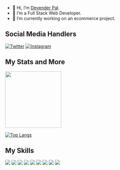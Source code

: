 - 👋 Hi, I’m [Devender Pal](https://www.github.com/devender15).
- 👀 I’m a Full Stack Web Developer.
- 🌱 I’m currently working on an ecommerce project.

## Social Media Handlers
[![Twitter][1.2]][1]   [![Instagram][3.2]][3]

<!--icons-->
[1.2]: https://img.icons8.com/color/48/000000/twitter--v1.png ( visit my twitter )
[3.2]: https://img.icons8.com/fluency/50/000000/instagram-new.png (Visit my instagram)
[3.3]: https://img.icons8.com/doodle/48/000000/linkedin--v2.png ( Visit my Linkedin )

<!--links-->
[1]: https://twitter.com/0x15_dev
[3]: https://www.instagram.com/i.am.dev_/
[4]: https://www.linkedin.com/in/devender-pal-6950ab242/


## My Stats and More
<img height="180em" src="https://github-readme-stats.vercel.app/api?username=devender15&show_icons=true&hide_border=true&&count_private=true&include_all_commits=true&theme=radical&hide=issues&icon_color=AC03FA&border_color=FA0368" />

[![Top Langs](https://github-readme-stats.vercel.app/api/top-langs/?username=devender15&layout=compact&theme=jolly&border_color=FA0368&title_color=0397FA)](https://github.com/devender15/github-readme-stats)

## My Skills
![](https://img.shields.io/badge/OS-Linux-informational?style=flat&logo=Linux&logoColor=white&color=FA0303)
![](https://img.shields.io/badge/Editor-VSCode-informational?style=flat&logo=texteditor&logoColor=white&color=0384FA)
![](https://img.shields.io/badge/Code-Python-informational?style=flat&logo=Python&logoColor=white&color=03FA6A)
![](https://img.shields.io/badge/Code-JavaScript-informational?style=flat&logo=JavaScript&logoColor=white&color=D2FA03)
![](https://img.shields.io/badge/Frontend-React-informational?style=flat&logo=React&logoColor=white&color=D2FA03)
![](https://img.shields.io/badge/Backend-Django-informational?style=flat&logo=Django&logoColor=white&color=03FA6A)
![](https://img.shields.io/badge/BugBounty-Burp-informational?style=flat&logo=Hacking&logoColor=white&color=D2FA03)
![](https://img.shields.io/badge/Database-Mysql-informational?style=flat&logo=Mysql&logoColor=white&color=7F03FA)
![](https://img.shields.io/badge/Shell-Bash-informational?style=flat&logo=Terminal&logoColor=white&color=110702)

<!---
devender15/devender15 is a ✨ special ✨ repository because its `README.md` (this file) appears on your GitHub profile.
You can click the Preview link to take a look at your changes.
--->
